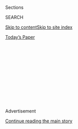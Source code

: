 <div id="app">

<div>

<div>

<div>

<div class="NYTAppHideMasthead css-1q2w90k e1suatyy0">

<div class="section css-ui9rw0 e1suatyy2">

<div class="css-eph4ug er09x8g0">

<div class="css-6n7j50">

</div>

<span class="css-1dv1kvn">Sections</span>

<div class="css-10488qs">

<span class="css-1dv1kvn">SEARCH</span>

</div>

[Skip to content](#site-content)[Skip to site index](#site-index)

</div>

<div class="css-10698na e1huz5gh0">

</div>

</div>

<div id="masthead-bar-one" class="section hasLinks css-15hmgas e1csuq9d3">

<div class="css-uqyvli e1csuq9d0">

</div>

<div class="css-1uqjmks e1csuq9d1">

</div>

<div class="css-9e9ivx">

[](https://myaccount.nytimes.com/auth/login?response_type=cookie&client_id=vi)

</div>

<div class="css-1bvtpon e1csuq9d2">

[Today’s Paper](https://www.nytimes.com/section/todayspaper)

</div>

</div>

</div>

</div>

<div data-aria-hidden="false">

<div id="site-content" role="main">

<div>

<div class="css-1aor85t" style="opacity:0.000000001;z-index:-1;visibility:hidden">

<div class="css-1hqnpie">

<div class="css-epjblv">

<span class="css-z6pdnw">Obamanomics</span>

</div>

<div class="css-k008qs">

<div class="css-1iwv8en">

<span class="css-18z7m18"></span>

<div>

<div>

</div>

</div>

</div>

<span class="css-1n6z4y"></span>

<div class="css-1705lsu">

<div class="css-4xjgmj">

<div class="css-4skfbu" role="toolbar" data-aria-label="Social Media Share buttons, Save button, and Comments Panel with current comment count" data-testid="share-tools">

  - 
  - 
  - 
  - 
    
    <div class="css-6n7j50">
    
    </div>

  - 

</div>

</div>

</div>

</div>

</div>

</div>

<div id="NYT_TOP_BANNER_REGION" class="css-13pd83m">

</div>

<div id="top-wrapper" class="css-1sy8kpn">

<div id="top-slug" class="css-l9onyx">

Advertisement

</div>

[Continue reading the main story](#after-top)

<div class="ad top-wrapper" style="text-align:center;height:100%;display:block;min-height:250px">

<div id="top" class="place-ad" data-position="top" data-size-key="top">

</div>

</div>

<div id="after-top">

</div>

</div>

<div id="sponsor-wrapper" class="css-1hyfx7x">

<div id="sponsor-slug" class="css-19vbshk">

Supported by

</div>

[Continue reading the main story](#after-sponsor)

<div id="sponsor" class="ad sponsor-wrapper" style="text-align:center;height:100%;display:block">

</div>

<div id="after-sponsor">

</div>

</div>

<div class="css-1vkm6nb ehdk2mb0">

# Obamanomics

</div>

<div class="css-xt80pu e12qa4dv0">

<div class="css-18e8msd">

<div class="css-vp77d3 epjyd6m0">

<div class="css-1baulvz">

By [<span class="css-1baulvz last-byline" itemprop="name">David
Leonhardt</span>](https://www.nytimes.com/by/david-leonhardt)

</div>

</div>

  - Aug. 20, 2008

  - 
    
    <div class="css-4xjgmj">
    
    <div class="css-d8bdto" role="toolbar" data-aria-label="Social Media Share buttons, Save button, and Comments Panel with current comment count" data-testid="share-tools">
    
      - 
      - 
      - 
      - 
        
        <div class="css-6n7j50">
        
        </div>
    
      - 
    
    </div>
    
    </div>

</div>

</div>

<div class="section meteredContent css-1r7ky0e" name="articleBody" itemprop="articleBody">

<div class="css-1fanzo5 StoryBodyCompanionColumn">

<div class="css-53u6y8">

**I. A Broken Economy**

As Barack Obama prepares to accept the Democratic nomination this week,
it is clear that the economic policies of the next president are going
to be hugely important. Ever since Wall Street bankers were called back
from their vacations last summer to deal with the convulsions in the
mortgage market, the economy has been lurching from one crisis to the
next. The International Monetary Fund has described the situation as
“the largest financial shock since the Great Depression.” The details
are too technical for most of us to understand. (They’re too technical
for many bankers to understand, which is part of the problem.) But the
root cause is simple enough. In some fundamental ways, the American
economy has stopped working.

The fact that the economy grows — that it produces more goods and
services one year than it did in the previous one — no longer ensures
that most families will benefit from its growth. For the first time on
record, an economic expansion seems to have ended without family income
having risen substantially. Most families are still [making
less](http://www.census.gov/hhes/www/income/histinc/f07ar.html), after
accounting for inflation, than they were in 2000. For these workers,
roughly the bottom 60 percent of the income ladder, economic growth has
become a theoretical concept rather than the wellspring of better
medical care, a new car, a nicer house — a better life than their
parents had.

Americans have still been buying such things, but they have been doing
so with debt. A big chunk of that debt will never be repaid, which is
the most basic explanation for the financial crisis. Even after the
crisis has passed, the larger problem of income stagnation will remain.
It’s hardly the economy’s only serious problem either. There is also the
slow unraveling of the employer-based health-insurance system and the
fact that, come 2011, the baby boomers will start to turn 65, setting
off an enormous rise in the government’s Medicare and Social Security
obligations.

Most of these problems aren’t immediate, which helps explain why they
have gone unaddressed for so long. And the United States remains a
fabulously prosperous country, relative to almost any other country, at
any point in history. Yet Americans seem to realize that something has
gone wrong. In recent polls, about 80 percent of [respondents
say](http://nytimes.com/polls) the economy is in bad shape, and almost
70 percent say it’s going to get worse. Together, these answers make for
the most downbeat assessment since at least the early 1980s, and
underscore that the next president will be inheriting a set of domestic
problems as serious as any the country has faced in a long time.

</div>

</div>

<div class="css-1fanzo5 StoryBodyCompanionColumn">

<div class="css-53u6y8">

John McCain’s [economic
vision](http://www.johnmccain.com/Informing/News/Speeches/4c980d5b-dfd3-40a3-9663-7d14df1f1468.htm),
as he has laid it out during the campaign, amounts to a slightly altered
version of Republican orthodoxy, with tax cuts at the core. Obama, on
the other hand, has more-detailed proposals but a less obvious ideology.

Well before this point on the presidential calendar, it’s usually clear
where a candidate fits within the political spectrum of his party. With
Obama, there is vast disagreement about just how liberal he is,
especially on the economy. My favorite example came in mid-June, shortly
after Obama named Jason Furman, a protégé of Robert Rubin, the centrist
former Treasury secretary, as his lead economic adviser. Labor leaders
[recoiled](http://articles.latimes.com/2008/jun/11/nation/na-furman11),
and John Sweeney, the head of the A.F.L.-C.I.O., worried aloud about
“corporate influence on the Democratic Party.” Then, the following
week, Kimberley Strassel, a member of The Wall Street Journal editorial
board, wrote a column titled, “[Farewell, New
Democrats](http://www.wsj.com/public/article_print/SB121391937825890363.html),”
concluding that Obama’s economic policies amounted to the end of
Clintonian centrism and a reversion to old liberal ways.

Some of the confusion stems from Obama’s own strategy of presenting
himself as a postpartisan figure. A few weeks ago, I joined him on a
flight from Orlando to Chicago and began our conversation by asking
about his economic approach. He started to answer, but then interrupted
himself. “My core economic theory is pragmatism,” he said, “figuring out
what works.”

This, of course, is not the whole story. Invoking pragmatism doesn’t
help the average voter much; ideology, though it often gets a bad name,
matters, because it offers insight into how a candidate might actually
behave as president. I have spent much of this year trying to get a
handle on what is sometimes called Obamanomics and have come away
thinking that Obama does have an economic ideology. It’s just not a
completely familiar one. Depending on how you look at it, he is both
more left-wing and more right-wing than many people realize.

**II. A New Democratic Consensus, of Sorts**

To understand where Obama stands, you first have to know that, for 15
years, Democratic Party economics have been defined by a struggle that
took place during the start of the Clinton administration. It was the
battle of the Bobs. On one side was Clinton’s labor secretary and
longtime friend, Bob Reich, who argued that the government should invest
in roads, bridges, worker training and the like to stimulate the economy
and help the middle class. On the other side was Bob Rubin, a former
Goldman Sachs executive turned White House aide, who favored reducing
the deficit to soothe the bond market, bring down interest rates and get
the economy moving again. Clinton cast his lot with Rubin, and to this
day the first question about any Democrat’s economic outlook is often
where his heart lies, with Reich or Rubin, the left or the center, the
government or the market.

</div>

</div>

<div class="css-1fanzo5 StoryBodyCompanionColumn">

<div class="css-53u6y8">

Obama has obviously studied this debate, and early on during the flight
to Chicago, he told me a story about Reich and Rubin. The previous week,
Obama convened a discussion with a high-powered group of economists and
chief executives. He was sitting at a conference table, with Rubin two
seats to his left and Reich across from him. “One of the points I
raised,” Obama told me, “is if you just use you, Bob, and you, Bob, as
caricatures, the truth is, both of you acknowledge the world is more
complicated.” By this, Obama didn’t simply mean that their views were
more nuanced than many outsiders understood. He meant that both have
come to acknowledge that the other man is, in part, correct. The two now
occupy more similar ideological places than they did in 1993. The battle
of the Bobs may not be completely over, but it has certainly been
[suspended](http://www.nytimes.com/2007/06/10/magazine/10wwln-summers-t.html).

Among the policy experts and economists who make up the Democratic
government-in-waiting, there is now something of a consensus. They agree
that deficit reduction did an enormous amount of good. It helped usher
in the 1990s boom and the only period of strong, broad-based income
growth in a generation. But that boom also depended on a technology
bubble and historically low oil prices. In the current decade, the
economy has continued to grow at a decent pace, yet most families have
seen little benefit. Instead, the benefits have flowed mostly to a small
slice of workers at the very top of the income distribution. As Rubin
told me, comparing the current moment with 1993, “The distributional
issues are obviously more serious now.” From today’s vantage point,
inequality looks likes a bigger problem than economic growth; fiscal
discipline seems necessary but not sufficient.

In practical terms, the new consensus means that the policies of an
Obama administration would differ from those of the Clinton
administration, but not primarily because of differences between the two
men. “The economy has changed in the last 15 years, and our
understanding of economic policy has changed as well,” Furman says. “And
that means that what was appropriate in 1993 is no longer appropriate.”
Obama’s agenda starts not with raising taxes to reduce the deficit, as
Clinton’s ended up doing, but with changing the tax code so that
families making more than $250,000 a year pay more taxes and nearly
everyone else pays less. That would begin to address inequality. Then
there would be Reich-like investments in alternative energy, physical
infrastructure and such, meant both to create middle-class jobs and to
address long-term problems like global warming.

All of this raises the question of what will happen to the deficit.
Obama’s aides optimistically insist he will reduce it, thanks to his tax
increases on the affluent and his plan to wind down the Iraq war.
Relative to McCain, whose promised spending cuts are [extremely
vague](http://www.nytimes.com/2008/04/23/business/23leonhardt.html),
Obama does indeed look like a fiscal conservative. But the larger point
is that the immediate deficit isn’t as big as it was in 1992. Then, it
was equal to [4.7
percent](http://www.cbo.gov/budget/data/historical.pdf) of gross
domestic product. Right now it’s about 2.5 percent.

During our conversation, Obama made it clear that he considered the
deficit to be only one of the long-term problems requiring immediate
attention, and he sounded more worried about the others, like global
warming, health care and the economic hangover that could follow the
housing bust. Tellingly, he said that while he admired what Clinton did,
he might have been more open to Reich’s argument — even in 1993. “I
still would have probably made a slightly different choice than Clinton
did,” Obama said. “I probably wouldn’t have been as obsessed with
deficit reduction.”

The new Democratic consensus isn’t complete, obviously. Labor unions, in
particular, would prefer more trade barriers than many other Democrats.
During the primaries Obama nodded, and at times pandered, in this
direction. Since then, he has
[disavowed](http://money.cnn.com/2008/06/18/magazines/fortune/easton_obama.fortune/index.htm?postversion=2008061815)
that rhetoric, to almost no one’s surprise. Yet his zig-zagging on the
issue did highlight the biggest weak spot in his, and his party’s,
economic agenda. He still hasn’t quite figured out how to sell it. For
all his skills as a storyteller and a speaker, he has not settled on a
compelling message about how to put the economy on the right path.

<div class="css-79elbk" data-testid="photoviewer-wrapper">

<div class="css-z3e15g" data-testid="photoviewer-wrapper-hidden">

</div>

<div class="css-1a48zt4 ehw59r15" data-testid="photoviewer-children">

<div class="css-zgakxe erfvjey0">

<span class="css-1ly73wi e1tej78p0">Image</span>

<div class="css-zjzyr8">

<div data-testid="lazyimage-container" style="height:305.16923076923075px">

</div>

</div>

</div>

<span class="css-ach9cc e1z0qqy90" itemprop="copyrightHolder"><span class="css-1ly73wi e1tej78p0">Credit...</span><span>Tim
Davis for The New York Times</span></span>

</div>

</div>

The lack of such a message has contributed to several of his worst
moments over the last year. Most recently, the campaign has come out
with a series of small-bore, populist energy plans — a windfall-profits
tax on oil companies, a crackdown on speculators, a partial opening of
the strategic oil reserve — that seem more political than economic. The
most glaring misstep on this score was his comment this spring about
bitter rural voters clinging to guns and religion. It was, in effect, an
admission that his own message about the economy hadn’t yet broken
through.

</div>

</div>

<div class="css-1fanzo5 StoryBodyCompanionColumn">

<div class="css-53u6y8">

**III. A ‘University of Chicago’ Democrat**

Starting in the early 1990s, Obama spent 12 years at the University of
Chicago, mostly as a senior lecturer on constitutional law. It was a
part-time job that helped him make money while he began to build his
political career. But it also happened to place him inside what is
arguably the intellectual center of modern American economic
conservatism, the home of Milton Friedman and the laissez-faire
philosophy known as the Chicago School of economics. By all accounts,
Obama didn’t spend much time with Friedman’s disciples at the law
school. Instead, he became friendly with another crowd: liberals who had
come to think that Friedman was right about a lot, just not everything.

The [Chicago
School](http://www.pbs.org/wgbh/commandingheights/shared/video/qt/mini_p01_11_a_56.html)
believes that markets — that is, millions of individuals making separate
decisions — almost always function better than economies that are
managed by governments. In a market system, prices adjust whenever there
is a shortage or a glut, and the problem soon resolves itself. Just as
important, companies constantly compete with each other, which helps
bring down prices, improves the quality of goods and ultimately lifts
living standards.

In its more extreme forms, the Chicago School’s ideas have some obvious
flaws. History has shown that free markets aren’t so good at, say,
preventing pollution or the issuance of fantastically unrealistic
mortgages. But over the last few decades, as Europe’s regulated
economies have struggled and Asia’s move toward capitalism has spurred
its fabulous boom, many liberals have also come to appreciate the
virtues of markets.

One of these liberals is [Cass
Sunstein](http://www.law.harvard.edu/faculty/directory/facdir.php?id=552),
a prolific law professor who sometimes ate with Obama in the open,
sunlit cafeteria off the lobby of the main building at Chicago’s law
school. Over sandwiches in that cafeteria this spring, Sunstein told me
that he didn’t think that Obama arrived at the law school as an
old-style liberal or departed as anything like a Friedmanite. Yet
Sunstein and other former Chicago colleagues I spoke with said they
believed that Chicago had helped give Obama an intellectual framework
for his instincts, at the least, and probably made him come to
appreciate markets more.

Obama, when I asked him, agreed that his years surrounded by Chicago
School thinking affected him. He tends to assign his motives to more
intimate narratives, though, and he said that his grandmother, a
high-school graduate who rose to become the vice president of a bank and
was the family’s main breadwinner, had the biggest impact. “She had to
think very practically about, How do you make money?” he told me. “How
does the system work? That led me to have an orientation to ask
hardheaded questions. During my formative years, there was still
ideological competition between a social-democratic or even socialist
agenda and a free-market, Milton Friedman agenda. I think it was natural
for me to ask questions of both sides and maybe try to synthesize
approaches.”

There is plenty of evidence that this synthesis isn’t merely a part of a
candidate’s inevitable tack to the center for a general election. In
Obama’s memoir, “Dreams From My Father,” he sympathetically recounts a
conversation he had with a Kenyan farmer, in which the man complains
both about rich people who won’t pay their fair share of taxes and about
burdensome government regulations on coffee growing. In Obama’s second
book, “The Audacity of Hope,” he goes further: “Reagan’s central insight
— that the liberal welfare state had grown complacent and overly
bureaucratic, with Democratic policy makers more obsessed with slicing
the economic pie than with growing that pie — contained a good deal of
truth.”

</div>

</div>

<div class="css-1fanzo5 StoryBodyCompanionColumn">

<div class="css-53u6y8">

The partial embrace of Reaganomics is a typical bit of Obama’s
postpartisan veneer. In a single artful sentence, he dismissed the old
liberals, aligned himself with the Bill Clinton centrists and did so by
reaching back to a conservative icon who remains widely popular. But the
words have significance at face value too. Compared with many other
Democrats, Obama simply is more comfortable with the apparent successes
of laissez-faire economics.

Sunstein, now on the faculty at Harvard, has a name for this approach:
“I like to think of him as a ‘University of Chicago’ Democrat.”

It’s a useful label. Today’s Democratic consensus has moved the party to
the left, and on issues like inequality and climate change, Obama
appears willing to be even more aggressive than many fellow Democrats.
From this standpoint, he’s a true liberal. Yet he also says he believes
that there are significant parts of Reaganism worth preserving. So his
policies often involve setting up a government program to address a
market failure but then trying to harness the power of the market within
that program. This, at times, makes him look like a conservative
Democrat.

From the beginning, Obama has sought out academic economists, rather
than lawyers or former White House aides. His first economic adviser,
[Austan
Goolsbee](http://faculty.chicagogsb.edu/austan.goolsbee/website/), is a
young University of Chicago professor who shares Obama’s market-oriented
Democratic views. This summer, Obama added Furman, who has a more
traditional background, having worked for both the Clinton
administration and the Kerry campaign. But he, too, has a Ph.D. in
economics, from Harvard.

As anyone who has spent time with Obama knows, he likes experts, and his
choice of advisers stems in part from his interest in empirical
research. (James Heckman, a Nobel laureate who critiqued the campaign’s
education plan at Goolsbee’s request, said, “I’ve never worked with a
campaign that was more interested in what the research shows.”) By
surrounding himself with economists, however, Obama was also making a
decision with ideological consequences. Far more than many other policy
advisers, economists believe in the power of markets. What tends to
distinguish Democratic economists is that they set out to uncover
imperfections of the market and then come up with incremental,
market-based solutions to these imperfections. This helps explain the
Obama campaign’s [interest
in](http://www.nytimes.com/2008/01/02/business/02leonhardt.html)
behavioral economics, a relatively new field that has pointed out many
ways in which people make irrational, short-term decisions. To deal with
one example of such myopia, Obama would require companies to
automatically set aside a portion of their workers’ salary in a 401(k)
plan. Any worker could override the decision — and save nothing at all
or save even more — but the default would be to save.

A more controversial version of Obama’s market friendliness came from
his health-care proposal, which, unlike Hillary Clinton’s, would not
mandate that people have health insurance. Like other Democrats, he was
pushing for a big government program to deal with what he saw as market
failures in health care and to bring down the price of insurance. Once
the program was in place, though, he trusted a market of individuals to
make its own decisions; once the government had subsidized health
insurance, he thought the vast majority of the uninsured would sign up.

There are similar strains in Obama’s proposals on housing and education,
and it’s worth remembering that these all came out before he was the
presumptive nominee. The best example of his approach, however, may be
his climate policy. By last year, Democrats in Congress essentially
agreed that to reduce greenhouse-gas emissions, the government should
place a nationwide cap on these emissions and then issue tradable
permits giving companies the right to produce them (thus the term “cap
and trade”). Most Congressional bills envisioned giving away many of the
permits to power companies. Economists, by and large, considered this
giveaway to be the worst part of the plan. It would require Congress to
decide how many free permits each company should get and would set off a
frenzy of corporate lobbying.

</div>

</div>

<div class="css-1fanzo5 StoryBodyCompanionColumn">

<div class="css-53u6y8">

The alternative was to auction off the permits — to let the market set
their value. “If you don’t auction 100 percent of the permits,” Goolsbee
told me, “this could be one of the biggest pieces of corporate welfare
ever.” With Congress making the decisions, the power companies with the
best political connections might get the permits. With a [full
auction](http://gregmankiw.blogspot.com/2008/05/mccain-vs-obama-carbon-auctions.html),
the permits would end up with companies willing to make the highest
bids. Presumably, these would be the most efficient companies, the ones
able to produce the most energy (and profits) for a given amount of
greenhouse-gas pollution.

The auctions would have another big advantage too. They would raise
billions of dollars for the government, money that could then be
returned to taxpayers to offset the higher energy prices created by the
emissions cap.

<div class="css-79elbk" data-testid="photoviewer-wrapper">

<div class="css-z3e15g" data-testid="photoviewer-wrapper-hidden">

</div>

<div class="css-1a48zt4 ehw59r15" data-testid="photoviewer-children">

<div class="css-zgakxe erfvjey0">

<span class="css-1ly73wi e1tej78p0">Image</span>

<div class="css-zjzyr8">

<div data-testid="lazyimage-container" style="height:290.2974358974359px">

</div>

</div>

</div>

<span class="css-ach9cc e1z0qqy90" itemprop="copyrightHolder"><span class="css-1ly73wi e1tej78p0">Credit...</span><span>Photo
Illustration by Victor Schrager for The New York Times; Prop Stylist:
Megan Caponetto</span></span>

</div>

</div>

It seems likely that a President Obama would sign a cap-and-trade bill
even if it did give away some permits. But candidate Obama has at least
moved the debate toward a more pro-market solution.

**IV. The End of the Age of Reagan?**

“The market is the best mechanism ever invented for efficiently
allocating resources to maximize production,” Obama told me. “And I also
think that there is a connection between the freedom of the marketplace
and freedom more generally.” But, he continued, “there are certain
things the market doesn’t automatically do.” In other words, free-market
policy isn’t likely to dominate his agenda; his project would be fixing
the market.

And it does seem to need fixing. For three decades now, the American
economy has been in what the historian Sean Wilentz calls the [Age of
Reagan](http://www.harpercollins.com/books/9780060744809/The_Age_of_Reagan/index.aspx).
The government has deregulated industries, opened the economy more to
market forces and, above all, cut income taxes. Much good has come of
this — the end of 1970s stagflation, infrequent and relatively mild
recessions, faster growth than that of the more regulated economies of
Europe. Yet laissez-faire capitalism hasn’t delivered nearly what its
proponents promised. It has created big budget deficits, the most
pronounced income inequality since the 1920s and the current financial
crisis. As Lawrence Summers, the former Treasury secretary and Rubin
ally from the Clinton administration, says: “We’ve probably done a
better job of the last 20 years on the problems the market can solve
than the problems the market can’t solve. We’re doing pretty well on the
size of people’s houses and televisions and the like. We’re not looking
so good on infrastructure and education.”

The closest thing to an Obama doctrine on market regulation was a
[speech](http://www.nytimes.com/2008/03/27/us/politics/27text-obama.html?pagewanted=print)
he gave in March at Cooper Union in New York, called “Renewing the
American Economy.” It included his usual praise of market forces, and
his prescriptions for regulating the financial system were mostly
mainstream Democratic fare, like tougher penalties for loan fraud,
tighter rules and closer oversight for Wall Street. These steps might or
might not prevent the next crisis, but they would certainly place a
bigger emphasis on trying to do so. And the speech, if anything,
probably placed Obama on the more aggressively liberal side of the
Democratic platform. Afterward, Robert Kuttner, an unabashedly
left-leaning Democrat,
[praised](http://www.prospect.org/cs/articles?article=obama_v_krugman)
Obama for going “well beyond the current Democratic Party consensus.”

</div>

</div>

<div class="css-1fanzo5 StoryBodyCompanionColumn">

<div class="css-53u6y8">

Shortly before Obama’s speech, the Federal Reserve made emergency loans
to investment banks that hadn’t officially been under its supervision.
Obama argued that, going forward, the Fed had to be given permanent
oversight of any such institutions, because their executives would
henceforth assume that the government would come to their rescue. If
taxpayers were going to be on the hook for those banks when they failed,
he suggested, the government should have the chance to minimize the risk
of failure. (Since March, Fed officials themselves have inched toward a
similar position.)

There is, plainly, a big potential conflict between the University of
Chicago side of Obama and the regulator side. A regulation that sounds
sensible today can end up having nasty unintended consequences. But in
Obama’s view, the risks to market-based capitalism now have more to do
with too little regulation than too much. He can sound almost righteous
on this point. He talked to me about the need for a moral element to
capitalism and said that the crony capitalism of recent years should be
the nightmare of any market-loving economist. At times, this part of his
message can seem to overwhelm his respect for the market. Obama’s aides
have justified his proposed windfall-profits tax on oil companies, for
example, by saying that it makes up for the unjustifiable tax breaks the
energy industry has received in the past. But that doesn’t change the
fact that it’s a tax targeted at a specific industry, which, as some
economists have pointed out, is just the sort of tinkering that the
Chicago School detests.

**V. Spreading the Wealth**

The most tangible way that today’s economy feels unfair is the lack of
real income growth for most families. Earlier this year, when [I
interviewed](http://www.nytimes.com/2008/02/02/us/politics/02obama.html?_r=1&oref=slogin)
Obama during the primaries, he was careful to say that he didn’t think
President Bush deserved all that much blame for the stagnant incomes of
the current decade. Income growth for most families began to slow in the
1970s, and the causes of the great pay slowdown were complex. Obama
didn’t name them all, but a decent list would look something like
this: new technologies that have made some blue-collar work obsolete; a
slowing in the nation’s educational attainment; the shriveling of labor
unions; the increase in one-parent families, which are far less
economically secure; and the rise of other countries that have huge
low-wage work forces.

What Obama blamed the current administration for, he said, was
aggravating these trends with the tax code. To a large extent, Obama’s
own economic agenda revolves around reversing Bush’s tax policies and
then going a bit further in the other direction. Here, more than in his
regulatory approach, Obama stands on the left side of the Democratic
Party, but not exactly in the traditional tax-and-spend ways.

It’s helpful to start with a little
[history](http://elsa.berkeley.edu/~saez/piketty-saezJEP07taxprog.pdf).
When Reagan was elected, in 1980, tax rates on top incomes were so high
that even liberal economists now say the economy was suffering. There
simply wasn’t enough of an incentive for rich people to start new
companies or expand existing ones, because so much of their profits
would have gone to the federal government. Someone making the equivalent
of $5 million in 1980 — in inflation-adjusted terms — would have paid a
combined federal tax rate of almost 60 percent, according to research by
Emmanuel Saez and Thomas Piketty, two academic economists. (These
calculations cover not only income taxes but also payroll taxes,
capital-gains taxes and others.) Reagan, by the end of his second term,
had cut this rate to about 35 percent. Clinton raised it above 40
percent, but the current President Bush has reduced it to 34 percent. So
over the same period that the rich have been getting much richer before
taxes, their tax rates have also been falling far faster than the rates
of any other income group.

Dating back to Reagan, Republicans have packaged tax cuts on high
earners with more modest middle-class tax cuts and then maneuvered the
Democrats into an unwinnable choice: are you for tax cuts or against
them? Obama, however, argues that this is the moment when the politics
of taxes can be changed.

To do this, he is proposing tax cuts for most families that are
significantly larger than those McCain is offering, along with major tax
increases for families making more than $250,000 a year. “That’s
essentially a major part of our economic plan,” Obama said. “But it’s
also a political message.” Economically, he is trying to use the tax
code to spread the bounty from the market-based American economy to a
far wider group of families. Politically, he is trying to drive a wedge
through the great Reagan tax gambit.

</div>

</div>

<div class="css-1fanzo5 StoryBodyCompanionColumn">

<div class="css-53u6y8">

The Tax Policy Center, a research group run by the Brookings Institution
and the Urban Institute, has done the most detailed analysis of the
Obama and McCain tax plans, and it has published a series of
[fascinating
tables](http://www.taxpolicycenter.org/UploadedPDF/411749_update_candidates.pdf).
For the bottom 80 percent of the population — those households making
$118,000 or less — McCain’s various tax cuts would mean a net savings of
about $200 a year on average. Obama’s proposals would bring $900 a year
in savings. So for most people, Obama is the tax cutter in this
campaign.

If there is a theme to the Obama tax philosophy, it’s that the tax code
is not quite as progressive as you think it is. Most of the public
discussion about taxes tends to focus on the income tax, which taxes the
affluent at a considerably higher rate than anyone else. But the income
tax doesn’t take the biggest bite out of most families’ annual tax bill.
The payroll tax does. And even as the federal government has been
reducing income taxes over the last few decades, it has allowed the
payroll tax, which finances Social Security and Medicare, to creep up.
That’s a big reason that overall tax rates for the bottom 80 percent of
earners have not fallen as much as rates for the affluent.

Obama’s second-most-expensive proposal, after his health-care plan, is
the equivalent of a $500 cut in the payroll tax for most workers. (It is
actually a credit that is applied toward income taxes based on payroll
taxes paid.) In a speech this month in Florida, he proposed that the cut
take effect immediately, in the form of a rebate, to stimulate the
economy. For most workers, it would be the first significant cut in the
payroll tax in decades, if not ever.

The other way that he would cut taxes involves a series of
technicalities. But since the campaign began, Goolsbee has been arguing
that those technicalities offer one of the best glimpses of how Obama
thinks about the tax code. Right now, several big tax breaks that sound
broad-based — like those for child care and mortgage interest — don’t
always benefit middle-income and lower-income families. Another example
is the Hope Credit for college tuition, a creation of the Clinton
administration. Obama wants to more than double the credit, to $4,000.
More to the point, he would make it “fully refundable.” As a result, a
family with an income-tax bill of $3,000 wouldn’t merely have that bill
eliminated; it would also receive a $1,000 check. Increasingly, the
income-tax system becomes a way to transfer money to poor families.

All told, Obama would not only cut taxes for most people more than
McCain would. He would cut them more than Bill Clinton did and more than
Hillary Clinton proposed doing. These tax cuts are really the essence of
his market-oriented redistributionist philosophy (though he made it
clear that he doesn’t like the word “redistributionist”). They are an
attempt to address the middle-class squeeze by giving people a chunk of
money to spend as they see fit.

<div class="css-79elbk" data-testid="photoviewer-wrapper">

<div class="css-z3e15g" data-testid="photoviewer-wrapper-hidden">

</div>

<div class="css-1a48zt4 ehw59r15" data-testid="photoviewer-children">

<div class="css-zgakxe erfvjey0">

<span class="css-1ly73wi e1tej78p0">Image</span>

<div class="css-zjzyr8">

<div data-testid="lazyimage-container" style="height:289.7025641025641px">

</div>

</div>

</div>

<span class="css-ach9cc e1z0qqy90" itemprop="copyrightHolder"><span class="css-1ly73wi e1tej78p0">Credit...</span><span>Photo
Illustration by Victor Schrager for The New York Times; Prop Stylist:
Megan Caponetto</span></span>

</div>

</div>

He would then pay for the cuts, at least in part, by raising taxes on
the affluent to a point where they would eventually be slightly higher
than they were under Clinton. For these upper-income families, the Tax
Policy Center’s comparisons with McCain are even starker. McCain, by
continuing the basic thrust of Bush’s tax policies and adding a few new
wrinkles, would cut taxes for the top 0.1 percent of earners — those
making an average of $9.1 million — by another $190,000 a year, on top
of the Bush reductions. Obama would raise taxes on this top 0.1 percent
by an average of $800,000 a year.

</div>

</div>

<div class="css-1fanzo5 StoryBodyCompanionColumn">

<div class="css-53u6y8">

It’s hard not to look at that figure and be a little stunned. It would
represent a huge tax increase on the wealthy families. But it’s also
worth putting the number in some context. The bulk of Obama’s tax
increases on the wealthy — about $500,000 of that $800,000 — would
simply take away Bush’s tax cuts. The remaining $300,000 wouldn’t nearly
reverse their pretax income gains in recent years. Since the mid-1990s,
their inflation-adjusted pretax income has [roughly
doubled](http://elsa.berkeley.edu/~saez/).

To put it another way, the wealthy have done so well over the past few
decades, with their incomes soaring and tax rates plummeting, that
Obama’s plan would not come close to erasing their gains. The same
would be true of households making a few hundred thousand dollars a year
(who have gotten smaller raises than the very rich but would also face
smaller tax increases). As ambitious as Obama’s proposals might be, they
would still leave the gap between the rich and everyone else far wider
than it was 15 or 30 years ago. It just wouldn’t be quite as wide as it
is now.

**VI. Is He a European-Model Neoliberal?**

Even some Republicans have started to wonder whether the Reagan strategy
on taxes has run its course. Earlier this year, two young conservative
writers, Ross Douthat and Reihan Salam, came out with a book called
“Grand New Party.” Their basic thesis is that the Republican Party,
for all its successes over the past generation, has failed to cement its
majority because of economics. If the party’s agenda continues to
revolve around tax cuts that mostly benefit the well off, the [book
argues](http://www.nytimes.com/2008/06/29/books/review/Ornstein-t.html),
Republicans risk allowing a generation-long Democratic majority, like
the kind that ruled the country from F.D.R. to L.B.J. To avoid this
outcome, the authors offer an agenda of what they call Sam’s Club
Republicanism, focused on the working class.

For now, the people running the party, be they in the Bush
administration or the McCain campaign, evidently do not share this
concern. They have responded to Obama’s tax proposals with the same kind
of attacks that the party has been using since the 1980s. First, they
have argued that Obama’s tax increases would end up hitting every income
group. Strictly speaking, this is true. Obama’s increase on the
corporate income tax would ultimately fall on all stockholders, even
poor ones. In practical terms, though, most families own little enough
stock that the other features of the tax plan would matter far, far
more. That’s why the Tax Policy Center numbers, which include the
corporate tax increase, come out as they do.

The second criticism is that Obama’s tax increases would send an
already-weak economy into a tailspin. The [problem with this
argument](http://wsj.com/article/SB121728762442091427.html) is that it’s
been made before, fairly recently, and it proved to be spectacularly
wrong. When Bill Clinton raised taxes on upper-income families in 1993,
his supply-side critics insisted that he would ruin the economy. As we
now know, Clinton presided over the longest economic expansion on
record, the fastest income growth most workers had experienced in a
generation and the disappearance of the federal-budget deficit. His
successor, Bush, then did exactly what the supply-siders wanted, cutting
upper-income tax rates, and the results were much worse. Economic growth
wasn’t quite as strong or nearly as widespread, and the deficit
returned. At the very least, Clinton’s increases did no discernible
economic damage. Rubin, citing academic work on tax rates, made the case
to me that rates under an Obama administration would not be nearly high
enough to stifle innovation.

There is, however, a more philosophical critique of Obama’s tax
policies. It’s one that Douthat and Salam make in “Grand New Party.” The
book doesn’t mention Obama by name, but it contains one of the best
summaries of his economic policy that I have read. The authors describe
a new-model liberal consensus that weds “the free-market centrism of the
Clinton years to a revived push for European-style social democracy.”
This neoliberalism, as they call it, wouldn’t involve the big-government
programs of the postwar years, but the government would come to play a
larger role in the economy and would redistribute much more income from
the rich to everyone else. “This is, in many respects, a deeply
un-American solution to the problems facing our country,” the authors
write, “one that would emphasize dependence over self-sufficiency and
bureaucratic condescension over self-help.”

Douglas Holtz-Eakin, a former head of the Congressional Budget Office
who has been advising McCain since the primaries, made a more specific
version of this same point to me. Since Social Security was founded, its
benefits have been based on the amount of payroll taxes that an
individual worker paid over his or her lifetime. The system is
progressive, in that the rich contribute more than the poor and do not
get out everything they put in. But Obama would make it vastly more
progressive. Currently, only income up to $102,000 is subject to the
tax. After a decade, he would leave income between $102,000 and $250,000
untaxed, but would begin taxing income above that. The people paying
this new tax probably would not get any additional retirement benefits
in return. “As a political matter,” [Holtz-Eakin
argued](http://www.leighbureau.com/speaker.asp?id=344), “it reveals a
lack of judgment.” A program with almost unrivaled political support, he
added, could turn into yet another government transfer program.

</div>

</div>

<div class="css-1fanzo5 StoryBodyCompanionColumn">

<div class="css-53u6y8">

During my recent conversation with Obama, he mentioned Sam’s Club
Republicanism in a different context, and I asked him if he had read
“Grand New Party.” He hadn’t, he said, so I read him the line about
dependence and condescension and asked for his reaction.

He said it made him think of Warren Buffett, an Obama supporter, who, if
anything, might argue that he wasn’t going far enough to change the tax
code. “If you talk to Warren, he’ll tell you his preference is not to
meddle in the economy at all — let the market work, however way it’s
going to work, and then just tax the heck out of people at the end and
just redistribute it,” Obama said. “That way you’re not impeding
efficiency, and you’re achieving equity on the back end.” He continued
by saying that he thought there was some merit in Buffett’s argument.
But, he said: “I do think that what the argument may miss is the sense
of control that we want individuals to have in determining their own
career paths, making their own life choices and so forth. And I also
think you want to instill that sense of self-reliance and that what you
do will help determine outcomes.”

**VII. The New New Deal**

Last summer, just before a highway bridge in Minneapolis collapsed,
Obama was meeting with a small group of economists. At one point,
according to several people who were at the meeting, Obama said he
agreed that blue-collar workers were struggling primarily because their
skills weren’t as much in demand as they used to be. Technology has
remade the economy, and education and retraining were the best ways for
workers to keep up. But any public-policy response couldn’t be about
just education; it also had to take account of the psychology of the
workplace, Obama continued. Some laid-off steelworkers might indeed be
able to go back to school to become health-care workers. But many of
them don’t want to work in health care or any service job. Factory
workers, he said, want to make something. It’s part of their identity.

From there, Obama moved the conversation toward a discussion of how the
government could improve the nation’s infrastructure — its backbone of
bridges, roads, tunnels, airports and the like, much of which has seen
better days. Since the dawn of the Age of Reagan, the idea that
government spending can be a good thing for the economy has been out of
favor, even among Democrats. But it’s now making something of a
comeback, particularly within Obama’s camp. His agenda calls for about
$50 billion in new annual spending on various investments, including
infrastructure, alternative energy and scientific research. (To put that
in perspective, the cut in the payroll tax would cost about $70 billion
a year.)

These investments might pay off in all sorts of ways. They are a classic
form of stimulus that could help the economy emerge from the housing
hangover. They would provide jobs for former factory workers and others
without college degrees, many of whom have struggled over the past
generation, and for whom the current home-building slump has been yet
another blow. Above all, the investments would have the potential to pay
big long-term dividends, in the form of a national economy that operated
more smoothly.

I came to think of this part of Obama’s agenda as the Virginia model,
thanks to Tim Kaine, Virginia’s governor, who was one of the first
Democrats to endorse Obama. Last year, Kaine began making the case to
Goolsbee that the campaign should view Virginia as a model for the rest
of the country. In just a few decades, the state has managed to
transform itself in precisely the way that economists think the United
States now must — to a higher-wage economy with a more-educated
population, a place that has prospered even while losing many of its
old-line manufacturing jobs. And it did so with a crucial shove from the
government.

For much of the 20th century, Virginia was a poor state, but after World
War II, with the cold war under way and the military growing,
well-paying defense contractors began to sprout up around the Pentagon,
in northern Virginia. By the 1970s,
[Darpa](http://www.darpa.mil/body/overtheyears.html), the Pentagon’s
research arm, began working on a computer network, which soon spawned a
new form of communication: electronic mail. That computer system
eventually became the Internet, and Northern Virginia suddenly had the
beginnings of a brand-new industry. In recent decades, Virginia has also
invested money in the port near Norfolk and has vastly expanded its
colleges and universities. Today the state’s per-capita income is 7
percent higher than the national average.

</div>

</div>

<div class="css-1fanzo5 StoryBodyCompanionColumn">

<div class="css-53u6y8">

The trick for someone trying to replicate Virginia’s success is figuring
out which investments to make. As any Chicago School economist would
remind you, the federal government has made its share of mistakes in
this area, a recent example being subsidies for ethanol, which Obama, a
farm-state senator, has championed and McCain has opposed. But Obama at
least seems to have learned one lesson from the experience: His proposed
new infrastructure spending would be overseen by a bipartisan board of
unelected officials, rather than members of Congress.

<div class="css-79elbk" data-testid="photoviewer-wrapper">

<div class="css-z3e15g" data-testid="photoviewer-wrapper-hidden">

</div>

<div class="css-1a48zt4 ehw59r15" data-testid="photoviewer-children">

<div class="css-zgakxe erfvjey0">

<span class="css-1ly73wi e1tej78p0">Image</span>

<div class="css-zjzyr8">

<div data-testid="lazyimage-container" style="height:290px">

</div>

</div>

</div>

<span class="css-ach9cc e1z0qqy90" itemprop="copyrightHolder"><span class="css-1ly73wi e1tej78p0">Credit...</span><span>Photo
Illustration by Victor Schrager for The New York Times; Prop Stylist:
Megan Caponetto</span></span>

</div>

</div>

More important, perhaps, is the fact that a single success, like the
Internet or the Interstate highway system, can make up for a lot of
failures. Jason Grumet, a Washington lawyer who is the Obama campaign’s
lead environmental adviser, made this point to me after I asked him why
anyone should have confidence in the government’s ability to pick
winners. “We all talk about
[Apollo 11](http://www.nasm.si.edu/collections/imagery/Apollo/AS11/a11.htm),
but there were some pretty public, pretty awful failures along the way,”
Grumet said. “The United States didn’t say: ‘Well, we had some failures.
We’re going to give up getting to the moon.’ ”

**VIII. Lots of Beef, Shortage of Message**

When Obama gives a speech about his economic plan, there is often a
moment when you can sense him shift from poetry to prose. He can be
inspiring when talking about how the country ended up being the envy of
the world. But when he comes to the part about what he wants to do next,
how he wants to keep America the envy of the world, it can sound a
little like a State of the Union laundry list.

His advisers are divided about how much of a problem this is. Some of
them told me that he did have a unifying theme — the middle-class
squeeze — and that it would become clearer to voters as they began
paying closer attention to the race. Others said they didn’t think Obama
had yet come up with a simple way to explain how he would alleviate that
squeeze. Obama himself seems well aware of the stakes. In 2005, on a
call-in public-radio show, he told a listener that Democrats hadn’t been
as effective in telling a story about the country as Republicans. In the
end, he said, people voted not for a hodgepodge of position papers but
for someone who could explain to them where the country should be going.

So I asked Obama whether he thought he had been able to tell an
effective story about the economy during this campaign. Specifically, I
wondered, did he think he had a message that compared with Reagan’s
simple call for less government and lower taxes.

He paused for a few seconds and then said this:

“I think I can tell a pretty simple story. Ronald Reagan ushered in an
era that reasserted the marketplace and freedom. He made people aware of
the cost involved of government regulation or at least a
command-and-control-style regulation regime. Bill Clinton to some extent
continued that pattern, although he may have smoothed out the edges of
it. And George Bush took Ronald Reagan’s insight and ran it over a
cliff. And so I think the simple way of telling the story is that when
Bill Clinton said the era of big government is over, he wasn’t arguing
for an era of no government. So what we need to bring about is the end
of the era of unresponsive and inefficient government and short-term
thinking in government, so that the government is laying the groundwork,
the framework, the foundation for the market to operate effectively and
for every single individual to be able to be connected with that market
and to succeed in that market. And it’s now a global marketplace.

</div>

</div>

<div class="css-1fanzo5 StoryBodyCompanionColumn">

<div class="css-53u6y8">

“Now, that’s the story. Now, telling it elegantly — ‘low taxes, smaller
government’ — the way the Republicans have, I think is more of a
challenge.”

Even if Obama does figure out how to meet the challenge well enough to
get elected, there are any number of ways in which his plans could fail.
He has never run any government entity — no state, no city, not even a
municipal agency — and he may not prove to be good at doing so. The
economy could deteriorate further, leaving him with a Clinton-like
choice between manageable deficits and direct help for the middle class.
Or maybe the many economists who like his agenda are simply wrong. Maybe
his health-care program won’t bring down costs. Maybe the Virginia model
won’t work for the rest of the country.

But it’s not entirely clear what the alternative is, at least in the
broad sense and at least for the time being. A much more left-wing
agenda than Obama’s would consist of erecting new trade barriers,
reregulating various industries and otherwise getting the government
even more involved in the economy than Obama would. This program has the
dubious distinction of being disliked by both voters and experts alike.
Populism hasn’t won a national election, or even the Democratic
nomination, in decades, and economists can point to any number of ways
why it wouldn’t work anyway.

Republicans, on the other hand, have an economic strategy that may still
sell politically. But is there much reason to think that it would lead
to a very different result from Bush’s? There have now been two
presidents in the last 30 years — Bush and Reagan — who cut taxes and
promised that deficits would not follow. But the deficits did come, and
they went away only after two other presidents — George H. W. Bush and
Bill Clinton — raised taxes. It also seems fairly clear by now that tax
cuts for the affluent do not necessarily trickle down to everyone else.

For Democrats who want to think the worst about their opponents,
McCain’s reliance on these ideas may be affirming. But it’s really a
shame. For the time being, only one party is applying the lessons of
history to the country’s biggest economic problems. There is no great
battle of new ideas, and that can’t make it more likely that those
problems will be solved.

**Shortly after I boarded** Obama’s campaign plane this month, one of
his press aides warned me that the conversation might not last long. She
explained that he was exhausted from two days of campaigning in Florida
and might decide to nap as soon as he got on the plane. But a few
minutes later he summoned me to the plane’s first-class section,
evidently choosing an economics discussion over a DVD of “Mad Men,”
which was sitting on his side table. His eyes were tired, and he looked
a good deal older than he had only four years ago, on the night that he
became famous at the 2004 Democratic convention. But we ended up talking
for an hour. After I returned to my seat, the press aide walked back to
tell me that Obama had more to say.

“Two things,” he said, as we were standing outside the first-class
bathroom. “One, just because I think it really captures where I was
going with the whole issue of balancing market sensibilities with moral
sentiment. One of my favorite quotes is — you know that famous Robert F.
Kennedy quote about the measure of our G.D.P.?”

</div>

</div>

<div class="css-1fanzo5 StoryBodyCompanionColumn">

<div class="css-53u6y8">

I didn’t, I said.

“Well, I’ll send it to you, because it’s one of the most beautiful of
his speeches,” Obama said.

In it, Kennedy argues that a country’s health can’t be measured simply
by its economic output. That output, he said, “counts special locks for
our doors and the jails for those who break them” but not “the health of
our children, the quality of their education or the joy of their play.”

The second point Obama wanted to make was about sustainability. The
current concerns about the state of the planet, he said, required
something of a paradigm shift for economics. If we don’t make serious
changes soon, probably in the next 10 or 15 years, we may find that it’s
too late.

Both of these points, I realized later, were close cousins of two of the
weaker arguments that liberals have made in recent decades. Liberals
have at times dismissed the [enormous
benefits](http://www.nytimes.com/2008/04/16/business/16leonhardt.html)
that come with prosperity. And for decades some liberals have been
[wrongly](http://www.nytimes.com/1990/12/02/magazine/120290-tierney-magazine.html)
predicting that economic growth was sure to leave the world without
enough food or enough oil or enough something. Obama acknowledged as
much, saying that technology had thus far always overcome any concerns
about sustainability and that Kennedy’s notion had to be tempered with
an appreciation of prosperity.

What’s new about the current moment, however, is that both of these
arguments are actually starting to look relevant. Based on the
collective wisdom of scientists, global warming really does seem to be
different from any previous environmental crisis. For the first time on
record, meanwhile, economic growth has not translated into better living
standards for most Americans. These are two enormous challenges that are
part of the legacy of the Reagan Age. They will be waiting for the next
president, whether he is Obama or McCain, and they’ll probably be around
for another couple of presidents too.

</div>

</div>

</div>

<div>

</div>

<div>

</div>

<div>

</div>

<div>

<div id="bottom-wrapper" class="css-1ede5it">

<div id="bottom-slug" class="css-l9onyx">

Advertisement

</div>

[Continue reading the main story](#after-bottom)

<div id="bottom" class="ad bottom-wrapper" style="text-align:center;height:100%;display:block;min-height:90px">

</div>

<div id="after-bottom">

</div>

</div>

</div>

</div>

</div>

## Site Index

<div>

</div>

## Site Information Navigation

  - [© <span>2020</span> <span>The New York Times
    Company</span>](https://help.nytimes.com/hc/en-us/articles/115014792127-Copyright-notice)

<!-- end list -->

  - [NYTCo](https://www.nytco.com/)
  - [Contact
    Us](https://help.nytimes.com/hc/en-us/articles/115015385887-Contact-Us)
  - [Work with us](https://www.nytco.com/careers/)
  - [Advertise](https://nytmediakit.com/)
  - [T Brand Studio](http://www.tbrandstudio.com/)
  - [Your Ad
    Choices](https://www.nytimes.com/privacy/cookie-policy#how-do-i-manage-trackers)
  - [Privacy](https://www.nytimes.com/privacy)
  - [Terms of
    Service](https://help.nytimes.com/hc/en-us/articles/115014893428-Terms-of-service)
  - [Terms of
    Sale](https://help.nytimes.com/hc/en-us/articles/115014893968-Terms-of-sale)
  - [Site Map](https://spiderbites.nytimes.com)
  - [Help](https://help.nytimes.com/hc/en-us)
  - [Subscriptions](https://www.nytimes.com/subscription?campaignId=37WXW)

</div>

</div>

</div>

</div>

